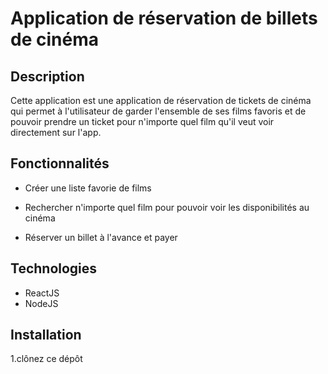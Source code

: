 # Application de réservation de billets de cinéma

## Description

Cette application est une application de réservation de tickets de cinéma qui permet à l'utilisateur de garder l'ensemble de ses films favoris et de pouvoir prendre un ticket pour n'importe quel film qu'il veut voir directement sur l'app.

## Fonctionnalités

- Créer une liste favorie de films

- Rechercher n'importe quel film pour pouvoir voir les disponibilités au cinéma

- Réserver un billet à l'avance et payer

## Technologies

- ReactJS
- NodeJS

## Installation

1.clônez ce dépôt 




